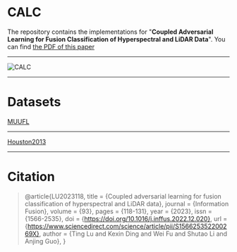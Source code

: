 # CALC
The repository contains the implementations for "**Coupled Adversarial Learning for Fusion Classification of Hyperspectral and LiDAR Data**". You can find [the PDF of this paper](https://www.sciencedirect.com/science/article/pii/S156625352200269X)
****
![CALC](https://github.com/Ding-Kexin/CALC/blob/main/figure/CALC.jpg)
****
# Datasets
[MUUFL](https://github.com/GatorSense/MUUFLGulfport/)
****
[Houston2013](http://www.grss-ieee.org/community/technical-committees/data-fusion/2013-ieee-grss-data-fusion-contest/)
****
# Citation
>@article{LU2023118,
>title = {Coupled adversarial learning for fusion classification of hyperspectral and LiDAR data},
>journal = {Information Fusion},
>volume = {93},
>pages = {118-131},
>year = {2023},
>issn = {1566-2535},
>doi = {https://doi.org/10.1016/j.inffus.2022.12.020},
>url = {https://www.sciencedirect.com/science/article/pii/S156625352200269X},
>author = {Ting Lu and Kexin Ding and Wei Fu and Shutao Li and Anjing Guo},
}
